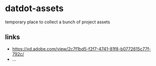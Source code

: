 # datdot-assets
temporary place to collect a bunch of project assets

## links
* https://xd.adobe.com/view/2c7f1bd5-f2f7-4741-81f8-b0772615c77f-792c/
* ...
